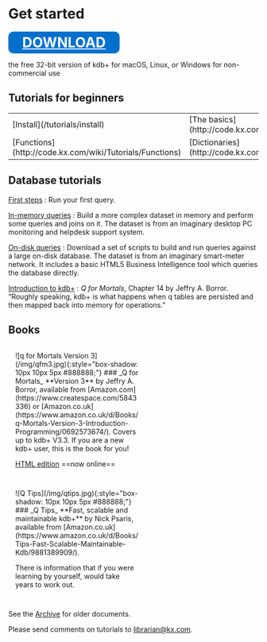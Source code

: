 # Get started 
 
<a href="https://kx.com/software-download.php" style="color: white"><div style="background: #0070cd; border-radius: 10px; display: inline-block; font-size: 2em; font-weight: bold; padding: 5px 1em; text-align: center;"><i class="fa fa-download"></i> DOWNLOAD</div></a>

the free 32-bit version of kdb+ for
<i class="fa fa-apple"></i> macOS, 
<i class="fa fa-linux"></i> Linux, or
<i class="fa fa-windows"></i> Windows
for non-commercial use


## <i class="fa fa-mortar-board"></i> Tutorials for beginners

<table class="kx-list" markdown="1">
<tr>
<td>[Install](/tutorials/install)</td>
<td>[The basics](http://code.kx.com/wiki/Tutorials/The_Basics)</td>
<td>[Datatypes](http://code.kx.com/wiki/Tutorials/Datatypes)</td>
<td>[Lists](http://code.kx.com/wiki/Tutorials/Lists)</td>
</tr>
<tr>
<td>[Functions](http://code.kx.com/wiki/Tutorials/Functions)</td>
<td>[Dictionaries](http://code.kx.com/wiki/Tutorials/Dictionaries)</td>
<td>[Tables I](http://code.kx.com/wiki/Tutorials/Tables_I)</td>
<td>[Tables II](http://code.kx.com/wiki/Tutorials/Tables_II)</td>
</tr>
</table>


## <i class="fa fa-database"></i> Database tutorials

[First steps](/tutorials/first-steps)
: Run your first query.

[In-memory queries](/tutorials/in-memory-queries)
: Build a more complex dataset in memory and perform some queries and joins on it. The dataset is from an imaginary desktop PC monitoring and helpdesk support system.

[On-disk queries](/tutorials/on-disk-queries)
: Download a set of scripts to build and run queries against a large on-disk database. The dataset is from an imaginary smart-meter network. It includes a basic HTML5 Business Intelligence tool which queries the database directly.

[Introduction to kdb+](http://code.kx.com/q4m3/14_Introduction_to_Kdb+/)
: _Q for Mortals_, Chapter 14 by Jeffry A. Borror. “Roughly speaking, kdb+ is what happens when q tables are persisted and then mapped back into memory for operations.”


## <i class="fa fa-book"></i> Books


<div style="display: inline-block; padding: 1em; vertical-align: top; width: 250px;" markdown="1">
![q for Mortals Version 3](/img/qfm3.jpg){:style="box-shadow: 10px 10px 5px #888888;"}
### _Q for Mortals_
**Version 3**
by Jeffry A. Borror, available from [Amazon.com](https://www.createspace.com/5843336) or [Amazon.co.uk](https://www.amazon.co.uk/d/Books/q-Mortals-Version-3-Introduction-Programming/0692573674/). Covers up to kdb+ V3.3. If you are a new kdb+ user, this is the book for you!

[HTML edition](http://code.kx.com/q4m3/) ==now online==
</div>

<div style="display: inline-block; padding: 1em; vertical-align: top; width: 250px;" markdown="1">
![Q Tips](/img/qtips.jpg){:style="box-shadow: 10px 10px 5px #888888;"}
### _Q Tips_
**Fast, scalable and maintainable kdb+**
by Nick Psaris, available from [Amazon.co.uk](https://www.amazon.co.uk/d/Books/Tips-Fast-Scalable-Maintainable-Kdb/9881389909/).

<i class="fa fa-quote-left"></i>
<i class="fa fa-star"></i>
<i class="fa fa-star"></i>
<i class="fa fa-star"></i>
<i class="fa fa-star"></i>
<i class="fa fa-star"></i>
There is information that if you were learning by yourself, would take years to work out.
<i class="fa fa-quote-right"></i>
</div>




See the [Archive](/archive/) for older documents.

Please send comments on tutorials to <librarian@kx.com>.
